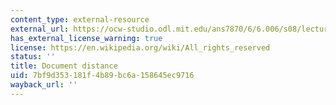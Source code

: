 ```yaml
---
content_type: external-resource
external_url: https://ocw-studio.odl.mit.edu/ans7870/6/6.006/s08/lecturenotes/dd_dict.htm
has_external_license_warning: true
license: https://en.wikipedia.org/wiki/All_rights_reserved
status: ''
title: Document distance
uid: 7bf9d353-181f-4b89-bc6a-158645ec9716
wayback_url: ''
---
```

